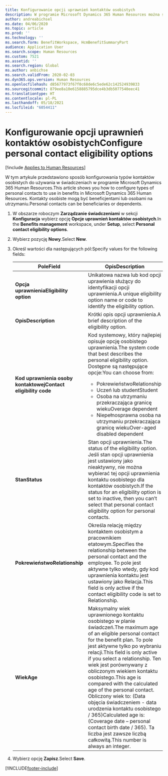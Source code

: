 ```yaml
---
title: Konfigurowanie opcji uprawnień kontaktów osobistych
description: W programie Microsoft Dynamics 365 Human Resources można skonfigurować opcje uprawnień dla kontaktów osobistych. Kontakty osobiste mogą być beneficjentami lub osobami na utrzymaniu.
author: andreabichsel
ms.date: 04/06/2020
ms.topic: article
ms.prod: ''
ms.technology: ''
ms.search.form: BenefitWorkspace, HcmBenefitSummaryPart
audience: Application User
ms.search.scope: Human Resources
ms.custom: 7521
ms.assetid: ''
ms.search.region: Global
ms.author: anbichse
ms.search.validFrom: 2020-02-03
ms.dyn365.ops.version: Human Resources
ms.openlocfilehash: d85677973f67f0c68de6c5ede62c142524939833
ms.sourcegitcommit: 879ee8a10e6158885795dce4b3db5077540eec41
ms.translationtype: HT
ms.contentlocale: pl-PL
ms.lasthandoff: 05/18/2021
ms.locfileid: "6054411"
---
```

# <a name="configure-personal-contact-eligibility-options"></a><span data-ttu-id="b14f8-104">Konfigurowanie opcji uprawnień kontaktów osobistych</span><span class="sxs-lookup"><span data-stu-id="b14f8-104">Configure personal contact eligibility options</span></span>

[!include [Applies to Human Resources](../includes/applies-to-hr.md)]

<span data-ttu-id="b14f8-105">W tym artykule przedstawiono sposób konfigurowania typów kontaktów osobistych do używania w świadczeniach w programie Microsoft Dynamics 365 Human Resources.</span><span class="sxs-lookup"><span data-stu-id="b14f8-105">This article shows you how to configure types of personal contacts to use in benefits in Microsoft Dynamics 365 Human Resources.</span></span> <span data-ttu-id="b14f8-106">Kontakty osobiste mogą być beneficjentami lub osobami na utrzymaniu.</span><span class="sxs-lookup"><span data-stu-id="b14f8-106">Personal contacts can be beneficiaries or dependents.</span></span> 

1. <span data-ttu-id="b14f8-107">W obszarze roboczym **Zarządzanie świadczeniami** w sekcji **Konfiguracja** wybierz opcję **Opcje uprawnień kontaktów osobistych**.</span><span class="sxs-lookup"><span data-stu-id="b14f8-107">In the **Benefits management** workspace, under **Setup**, select **Personal contact eligibility options**.</span></span>

2. <span data-ttu-id="b14f8-108">Wybierz pozycję **Nowy**.</span><span class="sxs-lookup"><span data-stu-id="b14f8-108">Select **New**.</span></span>

3. <span data-ttu-id="b14f8-109">Określ wartości dla następujących pól:</span><span class="sxs-lookup"><span data-stu-id="b14f8-109">Specify values for the following fields:</span></span>

   | <span data-ttu-id="b14f8-110">Pole</span><span class="sxs-lookup"><span data-stu-id="b14f8-110">Field</span></span> | <span data-ttu-id="b14f8-111">Opis</span><span class="sxs-lookup"><span data-stu-id="b14f8-111">Description</span></span> |
   | --- | --- |
   | <span data-ttu-id="b14f8-112">**Opcja uprawnienia**</span><span class="sxs-lookup"><span data-stu-id="b14f8-112">**Eligibility option**</span></span> | <span data-ttu-id="b14f8-113">Unikatowa nazwa lub kod opcji uprawienia służący do identyfikacji opcji uprawnienia.</span><span class="sxs-lookup"><span data-stu-id="b14f8-113">A unique eligibility option name or code to identify the eligibility option.</span></span> |
   | <span data-ttu-id="b14f8-114">**Opis**</span><span class="sxs-lookup"><span data-stu-id="b14f8-114">**Description**</span></span> | <span data-ttu-id="b14f8-115">Krótki opis opcji uprawnienia.</span><span class="sxs-lookup"><span data-stu-id="b14f8-115">A brief description of the eligibility option.</span></span> |
   | <span data-ttu-id="b14f8-116">**Kod uprawnienia osoby kontaktowej**</span><span class="sxs-lookup"><span data-stu-id="b14f8-116">**Contact eligibility code**</span></span> | <span data-ttu-id="b14f8-117">Kod systemowy, który najlepiej opisuje opcję osobistego uprawnienia.</span><span class="sxs-lookup"><span data-stu-id="b14f8-117">The system code that best describes the personal eligibility option.</span></span> <span data-ttu-id="b14f8-118">Dostępne są następujące opcje:</span><span class="sxs-lookup"><span data-stu-id="b14f8-118">You can choose from:</span></span> <ul><li><span data-ttu-id="b14f8-119">Pokrewieństwo</span><span class="sxs-lookup"><span data-stu-id="b14f8-119">Relationship</span></span></li><li><span data-ttu-id="b14f8-120">Uczeń lub student</span><span class="sxs-lookup"><span data-stu-id="b14f8-120">Student</span></span></li><li><span data-ttu-id="b14f8-121">Osoba na utrzymaniu przekraczająca granicę wieku</span><span class="sxs-lookup"><span data-stu-id="b14f8-121">Overage dependent</span></span></li><li><span data-ttu-id="b14f8-122">Niepełnosprawna osoba na utrzymaniu przekraczająca granicę wieku</span><span class="sxs-lookup"><span data-stu-id="b14f8-122">Over-aged disabled dependent</span></span></li></ul> |
   | <span data-ttu-id="b14f8-123">**Stan**</span><span class="sxs-lookup"><span data-stu-id="b14f8-123">**Status**</span></span> | <span data-ttu-id="b14f8-124">Stan opcji uprawnienia.</span><span class="sxs-lookup"><span data-stu-id="b14f8-124">The status of the eligibility option.</span></span> <span data-ttu-id="b14f8-125">Jeśli stan opcji uprawnienia jest ustawiony jako nieaktywny, nie można wybierać tej opcji uprawnienia kontaktu osobistego dla kontaktów osobistych.</span><span class="sxs-lookup"><span data-stu-id="b14f8-125">If the status for an eligibility option is set to inactive, then you can’t select that personal contact eligibility option for personal contacts.</span></span> |
   | <span data-ttu-id="b14f8-126">**Pokrewieństwo**</span><span class="sxs-lookup"><span data-stu-id="b14f8-126">**Relationship**</span></span> | <span data-ttu-id="b14f8-127">Określa relację między kontaktem osobistym a pracownikiem etatowym.</span><span class="sxs-lookup"><span data-stu-id="b14f8-127">Specifies the relationship between the personal contact and the employee.</span></span> <span data-ttu-id="b14f8-128">To pole jest aktywne tylko wtedy, gdy kod uprawnienia kontaktu jest ustawiony jako Relacja.</span><span class="sxs-lookup"><span data-stu-id="b14f8-128">This field is only active if the contact eligibility code is set to Relationship.</span></span> |
   | <span data-ttu-id="b14f8-129">**Wiek**</span><span class="sxs-lookup"><span data-stu-id="b14f8-129">**Age**</span></span> | <span data-ttu-id="b14f8-130">Maksymalny wiek uprawnionego kontaktu osobistego w planie świadczeń.</span><span class="sxs-lookup"><span data-stu-id="b14f8-130">The maximum age of an eligible personal contact for the benefit plan.</span></span> <span data-ttu-id="b14f8-131">To pole jest aktywne tylko po wybraniu relacji.</span><span class="sxs-lookup"><span data-stu-id="b14f8-131">This field is only active if you select a relationship.</span></span> <span data-ttu-id="b14f8-132">Ten wiek jest porównywany z obliczonym wiekiem kontaktu osobistego.</span><span class="sxs-lookup"><span data-stu-id="b14f8-132">This age is compared with the calculated age of the personal contact.</span></span> <span data-ttu-id="b14f8-133">Obliczony wiek to: (Data objęcia świadczeniem - data urodzenia kontaktu osobistego / 365)</span><span class="sxs-lookup"><span data-stu-id="b14f8-133">Calculated age is: (Coverage date – personal contact birth date / 365).</span></span> <span data-ttu-id="b14f8-134">Ta liczba jest zawsze liczbą całkowitą.</span><span class="sxs-lookup"><span data-stu-id="b14f8-134">This number is always an integer.</span></span> |

4. <span data-ttu-id="b14f8-135">Wybierz opcję **Zapisz**.</span><span class="sxs-lookup"><span data-stu-id="b14f8-135">Select **Save**.</span></span> 


[!INCLUDE[footer-include](../includes/footer-banner.md)]